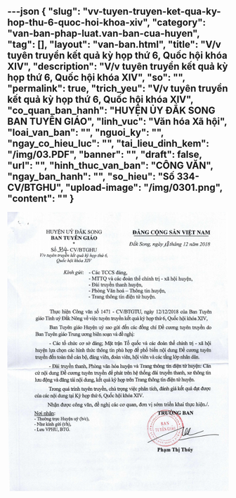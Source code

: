 ---json
{
    "slug": "vv-tuyen-truyen-ket-qua-ky-hop-thu-6-quoc-hoi-khoa-xiv",
    "category": "van-ban-phap-luat.van-ban-cua-huyen",
    "tag": [],
    "layout": "van-ban.html",
    "title": "V/v tuyên truyền kết quả kỳ họp thứ 6, Quốc hội khóa XIV",
    "description": "V/v tuyên truyền kết quả kỳ họp thứ 6, Quốc hội khóa XIV",
    "so": "",
    "permalink": true,
    "trich_yeu": "V/v tuyên truyền kết quả kỳ họp thứ 6, Quốc hội khóa XIV",
    "co_quan_ban_hanh": "HUYỆN ỦY ĐẮK SONG BAN TUYÊN GIÁO",
    "linh_vuc": "Văn hóa Xã hội",
    "loai_van_ban": "",
    "nguoi_ky": "",
    "ngay_co_hieu_luc": "",
    "tai_lieu_dinh_kem": "/img/03.PDF",
    "banner": "",
    "draft": false,
    "url": "",
    "hinh_thuc_van_ban": "CÔNG VĂN",
    "ngay_ban_hanh": "",
    "so_hieu": "Số 334-CV/BTGHU",
    "upload-image": "/img/0301.png",
    "__content__": ""
}
---
<p><img alt="" src="/img/0301.png" /></p>
